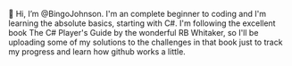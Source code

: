 👋 Hi, I’m @BingoJohnson. I'm an complete beginner to coding and I'm learning the absolute basics, starting with C#.
I'm following the excellent book The C# Player's Guide by the wonderful RB Whitaker, so I'll be uploading some of my solutions to the challenges in that book just to track my progress and learn how github works a little.

<!---
BingoJohnson/BingoJohnson is a ✨ special ✨ repository because its `README.md` (this file) appears on your GitHub profile.
You can click the Preview link to take a look at your changes.
--->

